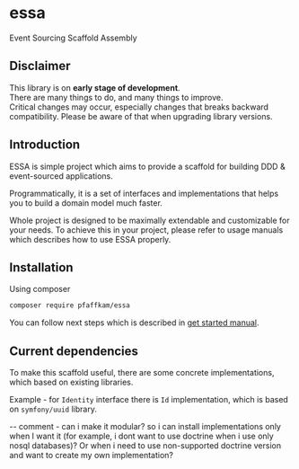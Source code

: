 # essa
Event Sourcing Scaffold Assembly

## Disclaimer
This library is on **early stage of development**. \
There are many things to do, and many things to improve. \
Critical changes may occur, especially changes that breaks backward compatibility.
Please be aware of that when upgrading library versions.

## Introduction
ESSA is simple project which aims to provide a scaffold for building
DDD & event-sourced applications.

Programmatically, it is a set of interfaces and implementations that
helps you to build a domain model much faster. 

Whole project is designed to be maximally extendable and customizable for
your needs. To achieve this in your project, please refer to usage manuals 
which describes how to use ESSA properly.

## Installation

Using composer
```bash
composer require pfaffkam/essa
```

You can follow next steps which is described in [get started manual](./doc/00-get-started.md).

## Current dependencies
To make this scaffold useful, there are some concrete implementations,
which based on existing libraries.

Example - for `Identity` interface there is `Id` implementation,
which is based on `symfony/uuid` library.

-- comment - can i make it modular? so i can install implementations only when I want it (for example, i dont want to use doctrine when i use only nosql databases)? Or when i need to use non-supported doctrine version and want to create my own implementation?
